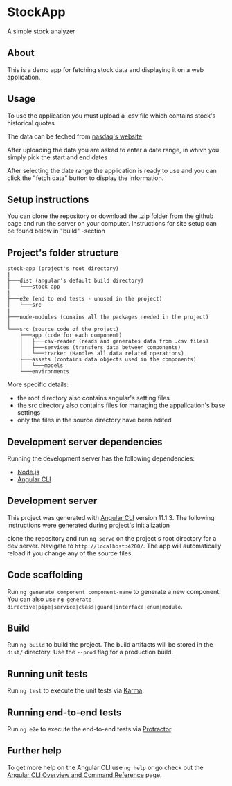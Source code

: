# StockApp

A simple stock analyzer

## About

This is a demo app for fetching stock data and displaying it on a web application.

## Usage

To use the application you must upload a .csv file which contains stock's historical quotes

The data can be feched from [nasdaq's website](https://www.nasdaq.com/market-activity)

After uploading the data you are asked to enter a date range, in whivh you simply pick the start and end dates

After selecting the date range the application is ready to use and you can click the "fetch data" button to display the information.

## Setup instructions

You can clone the repository or download the .zip folder from the github page and run the server on your computer.
Instructions for site setup can be found below in "build" -section

## Project's folder structure

```
stock-app (project's root directory)
|
├───dist (angular's default build directory)
│   └───stock-app
|
├───e2e (end to end tests - unused in the project)
│   └───src
|
├───node-modules (conains all the packages needed in the project)
│
└───src (source code of the project)
    ├───app (code for each component)
    │   ├───csv-reader (reads and generates data from .csv files)
    │   ├───services (transfers data between components)
    │   └───tracker (Handles all data related operations)
    ├───assets (contains data objects used in the components)
    │   └───models
    └───environments
```

More specific details:
- the root directory also contains angular's setting files
- the src directory also contains files for managing the appalication's base settings
- only the files in the source directory have been edited

## Development server dependencies
Running the development server has the following dependencies:
- [Node.js](https://nodejs.org/en/)
- [Angular CLI](https://angular.io/cli)

## Development server

This project was generated with [Angular CLI](https://github.com/angular/angular-cli) version 11.1.3. The following instructions were generated during project's initialization

clone the repository and run `ng serve` on the project's root directory for a dev server. Navigate to `http://localhost:4200/`. The app will automatically reload if you change any of the source files.

## Code scaffolding

Run `ng generate component component-name` to generate a new component. You can also use `ng generate directive|pipe|service|class|guard|interface|enum|module`.

## Build

Run `ng build` to build the project. The build artifacts will be stored in the `dist/` directory. Use the `--prod` flag for a production build.

## Running unit tests

Run `ng test` to execute the unit tests via [Karma](https://karma-runner.github.io).

## Running end-to-end tests

Run `ng e2e` to execute the end-to-end tests via [Protractor](http://www.protractortest.org/).

## Further help

To get more help on the Angular CLI use `ng help` or go check out the [Angular CLI Overview and Command Reference](https://angular.io/cli) page.

